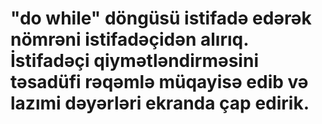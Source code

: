 #  "do while" döngüsü istifadə edərək nömrəni istifadəçidən alırıq. İstifadəçi qiymətləndirməsini təsadüfi rəqəmlə müqayisə edib və lazımi dəyərləri ekranda çap edirik.
